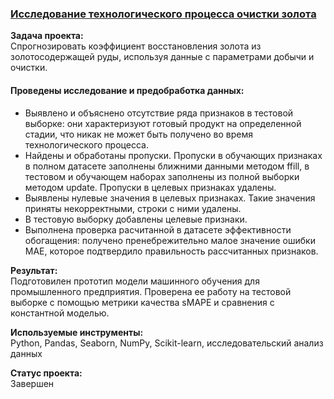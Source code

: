 ### [Исследование технологического процесса очистки золота](https://github.com/chusovalex/DataScienceProjects/blob/main/project_07/project_07_gold_recovery_model.ipynb)

**Задача проекта:**\
Спрогнозировать коэффициент восстановления золота из золотосодержащей руды, используя данные с параметрами добычи и очистки.

#### Проведены исследование и предобработка данных:
- Выявлено и объяснено отсутствие ряда признаков в тестовой выборке: они характеризуют готовый продукт на определенной стадии, что никак не может быть получено во время технологического процесса.
- Найдены и обработаны пропуски. Пропуски в обучающих признаках в полном датасете заполнены ближними данными методом ffill, в тестовом и обучающем наборах заполнены из полной выборки методом update. Пропуски в целевых признаках удалены.
- Выявлены нулевые значения в целевых признаках. Такие значения приняты некорректными, строки с ними удалены.
- В тестовую выборку добавлены целевые признаки.
- Выполнена проверка расчитанной в датасете эффективности обогащения: получено пренебрежительно малое значение ошибки MAE, которое подтвердило правильность рассчитанных признаков.

**Результат:** \
Подготовилен прототип модели машинного обучения для промышленного предприятия. Проверена ее работу на тестовой выборке с помощью метрики качества sMAPE и сравнения с константной моделью.

**Используемые инструменты:**\
Python, Pandas, Seaborn, NumPy, Scikit-learn, исследовательский анализ данных

**Cтатус проекта:**\
Завершен

